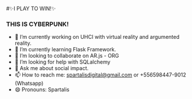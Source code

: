 #✨I PLAY TO WIN!✨
### THIS IS CYBERPUNK!
<!--
**spartalisdigital/spartalisdigital** is a ✨ _special_ ✨ repository because its `README.md` (this file) appears on your GitHub profile.
-->

- 🔭 I’m currently working on UHCI with virtual reality and argumented reality.
- 🌱 I’m currently learning Flask Framework.
- 👯 I’m looking to collaborate on AR.js - ORG
- 🤔 I’m looking for help with SQLalchemy
- 💬 Ask me about social impact.
- 📫 How to reach me: spartalisdigital@gmail.com or +556598447-9012 (Whatsapp)
- 😄 Pronouns: Spartalis
